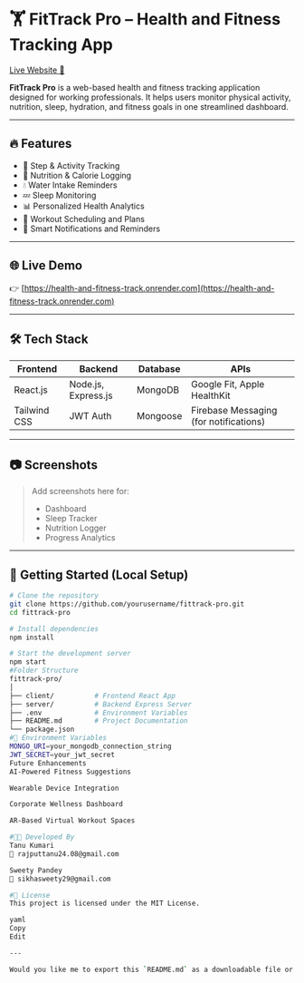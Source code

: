 # 🏋️ FitTrack Pro – Health and Fitness Tracking App

[Live Website 🚀](https://health-and-fitness-track.onrender.com)

**FitTrack Pro** is a web-based health and fitness tracking application designed for working professionals. It helps users monitor physical activity, nutrition, sleep, hydration, and fitness goals in one streamlined dashboard.

---

## 🔥 Features

- 👟 Step & Activity Tracking
- 🍎 Nutrition & Calorie Logging
- 💧 Water Intake Reminders
- 💤 Sleep Monitoring
- 📊 Personalized Health Analytics
- 📆 Workout Scheduling and Plans
- 🔔 Smart Notifications and Reminders

---

## 🌐 Live Demo

👉 [https://health-and-fitness-track.onrender.com](https://health-and-fitness-track.onrender.com)

---

## 🛠 Tech Stack

| Frontend     | Backend       | Database   | APIs            |
|--------------|----------------|------------|------------------|
| React.js     | Node.js, Express.js | MongoDB    | Google Fit, Apple HealthKit |
| Tailwind CSS | JWT Auth       | Mongoose   | Firebase Messaging (for notifications) |

---

## 📷 Screenshots

> Add screenshots here for:
> - Dashboard
> - Sleep Tracker
> - Nutrition Logger
> - Progress Analytics

---

## 🚀 Getting Started (Local Setup)

```bash
# Clone the repository
git clone https://github.com/yourusername/fittrack-pro.git
cd fittrack-pro

# Install dependencies
npm install

# Start the development server
npm start
#Folder Structure
fittrack-pro/
│
├── client/          # Frontend React App
├── server/          # Backend Express Server
├── .env             # Environment Variables
├── README.md        # Project Documentation
└── package.json
#🔐 Environment Variables 
MONGO_URI=your_mongodb_connection_string
JWT_SECRET=your_jwt_secret
Future Enhancements
AI-Powered Fitness Suggestions

Wearable Device Integration

Corporate Wellness Dashboard

AR-Based Virtual Workout Spaces

#👩‍💻 Developed By
Tanu Kumari
📧 rajputtanu24.08@gmail.com

Sweety Pandey
📧 sikhasweety29@gmail.com

#📜 License
This project is licensed under the MIT License.

yaml
Copy
Edit

---

Would you like me to export this `README.md` as a downloadable file or directly he
